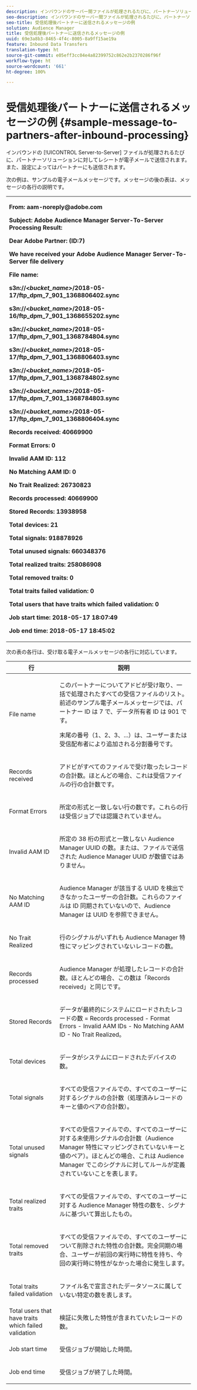 ```yaml
---
description: インバウンドのサーバー間ファイルが処理されるたびに、パートナーソリューションに対してレシートが電子メールで送信されます。また、設定によってはパートナーにも送信されます。
seo-description: インバウンドのサーバー間ファイルが処理されるたびに、パートナーソリューションに対してレシートが電子メールで送信されます。また、設定によってはパートナーにも送信されます。
seo-title: 受信処理後パートナーに送信されるメッセージの例
solution: Audience Manager
title: 受信処理後パートナーに送信されるメッセージの例
uuid: 69e3a8b3-8465-4f4c-8005-8a9ff15ae19a
feature: Inbound Data Transfers
translation-type: ht
source-git-commit: e05eff3cc04e4a82399752c862e2b2370286f96f
workflow-type: ht
source-wordcount: '661'
ht-degree: 100%

---
```



# 受信処理後パートナーに送信されるメッセージの例 {#sample-message-to-partners-after-inbound-processing}

インバウンドの [!UICONTROL Server-to-Server] ファイルが処理されるたびに、パートナーソリューションに対してレシートが電子メールで送信されます。また、設定によってはパートナーにも送信されます。

<!-- r_inbound_message.xml -->

次の例は、サンプルの電子メールメッセージです。メッセージの後の表は、メッセージの各行の説明です。

<table id="table_F579C2278A044213BFCEF97F3BEC2C0C"> 
 <tbody> 
  <tr> 
   <td colname="col1"> <p> <b>From: aam-noreply@adobe.com </b> </p> <p> <b>Subject: Adobe Audience Manager Server-To-Server Processing Result:</b> </p> <p> <b>Dear Adobe Partner: (ID:7)</b> <b></b> </p> <p> <b>We have received your Adobe Audience Manager Server-To-Server file delivery</b> </p> <p> <b>File name:</b> <i></i> </p> <p> <b> s3n://&lt;<i>bucket_name&gt;</i>/2018-05-17/ftp_dpm_7_901_1368806402.sync</b> </p> <p> <b> s3n://&lt;<i>bucket_name&gt;</i>/2018-05-16/ftp_dpm_7_901_1368655202.sync </b> </p> <p> <b>s3n://&lt;<i>bucket_name&gt;</i>/2018-05-17/ftp_dpm_7_901_1368784804.sync </b> </p> <p> <b>s3n://&lt;<i>bucket_name&gt;</i>/2018-05-17/ftp_dpm_7_901_1368806403.sync </b> </p> <p> <b>s3n://&lt;<i>bucket_name&gt;</i>/2018-05-17/ftp_dpm_7_901_1368784802.sync </b> </p> <p> <b>s3n://&lt;<i>bucket_name&gt;</i>/2018-05-17/ftp_dpm_7_901_1368784803.sync </b> </p> <p> <b>s3n://&lt;<i>bucket_name&gt;</i>/2018-05-17/ftp_dpm_7_901_1368806404.sync</b> </p> <p> <b>Records received: 40669900</b> </p> <p><b>Format Errors: 0</b> </p> <p> <b>Invalid AAM ID: 112 </b> </p> <p> <b>No Matching AAM ID: 0 </b> </p> <p> <b>No Trait Realized: 26730823 </b> </p> <p> <b>Records processed: 40669900 </b> </p> <p> <b>Stored Records: 13938958 </b> </p> <p> <b>Total devices: 21 </b> </p> <p> <b>Total signals: 918878926 </b> </p> <p> <b>Total unused signals: 660348376 </b> </p> <p> <b>Total realized traits: 258086908 </b> </p> <p> <b>Total removed traits: 0 </b> </p> <p> <b>Total traits failed validation: 0 </b> </p> <p> <b>Total users that have traits which failed validation: 0 </b> </p> <p> <b>Job start time: 2018-05-17 18:07:49 </b> </p> <p> <b>Job end time: 2018-05-17 18:45:02</b> </p> </td> 
  </tr> 
 </tbody> 
</table>

次の表の各行は、受け取る電子メールメッセージの各行に対応しています。

<table id="table_93076D46AC50411395E72B9B987E99BE"> 
 <thead> 
  <tr> 
   <th colname="col1" class="entry"> 行 </th> 
   <th colname="col2" class="entry"> 説明 </th> 
  </tr> 
 </thead>
 <tbody> 
  <tr> 
   <td colname="col1"> File name </td> 
   <td colname="col2"> <p>このパートナーについてアドビが受け取り、一括で処理されたすべての受信ファイルのリスト。前述のサンプル電子メールメッセージでは、パートナー ID は 7 で、データ所有者 ID は 901 です。 </p> <p>末尾の番号（1、2、3、...）は、ユーザーまたは受信配布者により追加される分割番号です。 </p> </td> 
  </tr> 
  <tr> 
   <td colname="col1"> Records received </td> 
   <td colname="col2"> <p>アドビがすべてのファイルで受け取ったレコードの合計数。ほとんどの場合、これは受信ファイルの行の合計数です。 </p> </td> 
  </tr> 
  <tr> 
   <td colname="col1"> Format Errors </td> 
   <td colname="col2"> <p>所定の形式と一致しない行の数です。これらの行は受信ジョブでは認識されていません。 </p> </td> 
  </tr> 
  <tr> 
   <td colname="col1"> Invalid AAM ID </td> 
   <td colname="col2"> <p>所定の 38 桁の形式と一致しない Audience Manager UUID の数。または、ファイルで送信された Audience Manager UUID が数値ではありません。 </p> </td> 
  </tr> 
  <tr> 
   <td colname="col1"> No Matching AAM ID </td> 
   <td colname="col2"> <p>Audience Manager が該当する UUID を検出できなかったユーザーの合計数。これらのファイルは ID 同期されていないので、Audience Manager は UUID を参照できません。 </p> </td> 
  </tr> 
  <tr> 
   <td colname="col1"> No Trait Realized </td> 
   <td colname="col2"> <p>行のシグナルがいずれも Audience Manager 特性にマッピングされていないレコードの数。 </p> </td> 
  </tr> 
  <tr> 
   <td colname="col1"> Records processed </td> 
   <td colname="col2"> <p>Audience Manager が処理したレコードの合計数。ほとんどの場合、この数は「Records received」と同じです。 </p> </td> 
  </tr> 
  <tr> 
   <td colname="col1"> Stored Records </td> 
   <td colname="col2"> <p>データが最終的にシステムにロードされたレコードの数 = Records processed - Format Errors - Invalid AAM IDs - No Matching AAM ID - No Trait Realized。 </p> </td> 
  </tr> 
  <tr> 
   <td colname="col1"> Total devices </td> 
   <td colname="col2"> <p>データがシステムにロードされたデバイスの数。 </p> </td> 
  </tr> 
  <tr> 
   <td colname="col1"> Total signals </td> 
   <td colname="col2"> <p> すべての受信ファイルでの、すべてのユーザーに対するシグナルの合計数（処理済みレコードのキーと値のペアの合計数）。 </p> </td> 
  </tr> 
  <tr> 
   <td colname="col1"> Total unused signals </td> 
   <td colname="col2"> <p>すべての受信ファイルでの、すべてのユーザーに対する未使用シグナルの合計数（Audience Manager 特性にマッピングされていないキーと値のペア）。ほとんどの場合、これは Audience Manager でこのシグナルに対してルールが定義されていないことを表します。 </p> </td> 
  </tr> 
  <tr> 
   <td colname="col1"> Total realized traits </td> 
   <td colname="col2"> <p>すべての受信ファイルでの、すべてのユーザーに対する Audience Manager 特性の数を、シグナルに基づいて算出したもの。 </p> </td> 
  </tr> 
  <tr> 
   <td colname="col1"> Total removed traits </td> 
   <td colname="col2"> <p> すべての受信ファイルでの、すべてのユーザーについて削除された特性の合計数。完全同期の場合、ユーザーが前回の実行時に特性を持ち、今回の実行時に特性がなかった場合に発生します。 </p> </td> 
  </tr> 
  <tr> 
   <td colname="col1"> Total traits failed validation </td> 
   <td colname="col2"> <p>ファイル名で宣言されたデータソースに属していない特定の数を表します。 </p> </td> 
  </tr> 
  <tr> 
   <td colname="col1"> Total users that have traits which failed validation </td> 
   <td colname="col2"> <p>検証に失敗した特性が含まれていたレコードの数。 </p> </td> 
  </tr> 
  <tr> 
   <td colname="col1"> Job start time </td> 
   <td colname="col2"> <p>受信ジョブが開始した時間。 </p> </td> 
  </tr> 
  <tr> 
   <td colname="col1"> Job end time </td> 
   <td colname="col2"> <p>受信ジョブが終了した時間。 </p> </td> 
  </tr> 
 </tbody> 
</table>